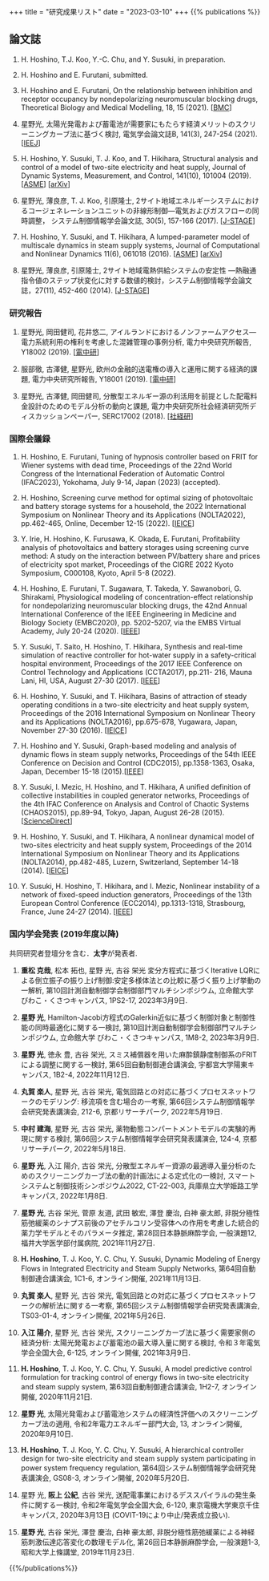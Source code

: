 +++
title = "研究成果リスト"
date = "2023-03-10"
+++
{{% publications %}}


## 論文誌

1. H. Hoshino, T.J. Koo, Y.-C. Chu, and Y. Susuki, in preparation.

1. H. Hoshino and E. Furutani, submitted.

1. H. Hoshino and E. Furutani,
On the relationship between inhibition and receptor occupancy by nondepolarizing neuromuscular blocking drugs,
Theoretical Biology and Medical Modelling, 18, 15 (2021).
[[BMC](https://doi.org/10.1186/s12976-021-00147-w)]

1. 星野光, 太陽光発電および蓄電池が需要家にもたらす経済メリットのスクリーニングカーブ法に基づく検討, 電気学会論文誌B, 141(3), 247-254 (2021).
[[IEEJ](https://doi.org/10.1541/ieejpes.141.247)]

1. H. Hoshino, Y. Susuki, T. J. Koo, and T. Hikihara,
Structural analysis and control of a model of two-site electricity and heat supply,
Journal of Dynamic Systems, Measurement, and Control, 141(10), 101004 (2019).
[[ASME](https://doi.org/10.1115/1.4043703)]
[[arXiv](https://arxiv.org/abs/1809.03939)]

1. 星野光, 薄良彦, T. J. Koo, 引原隆士,
2サイト地域エネルギーシステムにおけるコージェネレーションユニットの非線形制御―電気およびガスフローの同時調整，
システム制御情報学会論文誌, 30(5), 157-166 (2017).
[[J-STAGE](https://doi.org/10.5687/iscie.30.157)]

1. H. Hoshino, Y. Susuki, and T. Hikihara,
A lumped-parameter model of multiscale dynamics in steam supply systems,
Journal of Computational and Nonlinear Dynamics 11(6), 061018 (2016).
[[ASME](https://doi.org/10.1115/1.4034491)]
[[arXiv](https://arxiv.org/abs/1906.08135)]

1. 星野光, 薄良彦, 引原隆士, 2サイト地域電熱供給システムの安定性 ―熱融通指令値のステップ状変化に対する数値的検討，システム制御情報学会論文誌，27(11), 452-460 (2014).
[[J-STAGE](https://doi.org/10.5687/iscie.27.452)]


### 研究報告

1. 星野光, 岡田健司, 花井悠二, アイルランドにおけるノンファームアクセス―電力系統利用の権利を考慮した混雑管理の事例分析, 電力中央研究所報告, Y18002 (2019).
[[電中研](https://criepi.denken.or.jp/jp/kenkikaku/report/detail/Y18002.html)]

1. 服部徹, 古澤健, 星野光, 欧州の金融的送電権の導入と運用に関する経済的課題, 電力中央研究所報告, Y18001 (2019).
[[電中研](https://criepi.denken.or.jp/jp/kenkikaku/report/detail/Y18001.html)]

1. 星野光, 古澤健, 岡田健司, 分散型エネルギー源の利活用を前提とした配電料金設計のためのモデル分析の動向と課題, 電力中央研究所社会経済研究所ディスカッションペーパー, SERC17002 (2018). [[社経研](https://criepi.denken.or.jp/jp/serc/discussion/2017.html)]


### 国際会議録

1. H. Hoshino, E. Furutani, Tuning of hypnosis controller based on FRIT for Wiener systems with dead time, Proceedings of the 22nd World Congress of the International Federation of Automatic Control (IFAC2023), Yokohama, July 9-14, Japan (2023) (accepted).

1. H. Hoshino, Screening curve method for optimal sizing of photovoltaic and battery storage systems for a household, the 2022 International Symposium on Nonlinear Theory and its Applications (NOLTA2022),  pp.462-465, Online, December 12-15 (2022). [[IEICE](10.34385/proc.71.C2L-D-04)] 

1. Y. Irie, H. Hoshino, K. Furusawa, K. Okada, E. Furutani, Profitability analysis of photovoltaics and battery storages using screening curve method: A study on the interaction between PV/battery share and prices of electricity spot market, Proceedings of the CIGRE 2022 Kyoto Symposium, C000108, Kyoto, April 5-8 (2022). 

1. H. Hoshino, E. Furutani, T. Sugawara, T. Takeda, Y. Sawanobori, G. Shirakami, Physiological modeling of concentration-effect relationship for nondepolarizing neuromuscular blocking drugs, the 42nd Annual International Conference of the IEEE Engineering in Medicine and Biology Society (EMBC2020), pp. 5202-5207, via the EMBS Virtual Academy, July 20-24 (2020). [[IEEE](https://ieeexplore.ieee.org/abstract/document/9175229)] 

1. Y. Susuki, T. Saito, H. Hoshino, T. Hikihara, Synthesis and real-time simulation of reactive controller for hot-water supply in a safety-critical hospital environment, Proceedings of the 2017 IEEE Conference on Control Technology and Applications (CCTA2017), pp.211- 216, Mauna Lani, HI, USA, August 27-30 (2017). [[IEEE](https://doi.org/10.1109/CCTA.2017.8062465)]

1. H. Hoshino, Y. Susuki, and T. Hikihara, Basins of attraction of steady operating conditions in a two-site electricity and heat supply system, Proceedings of the 2016 International Symposium on Nonlinear Theory and its Applications (NOLTA2016), pp.675-678, Yugawara, Japan, November 27-30 (2016). [[IEICE](http://www.ieice.org/nolta/symposium/archive/2016/articles/1185.pdf)]

1. H. Hoshino and Y. Susuki, Graph-based modeling and analysis of dynamic flows in steam supply networks, Proceedings of the 54th IEEE Conference on Decision and Control (CDC2015), pp.1358-1363, Osaka, Japan, December 15-18 (2015).[[IEEE](https://doi.org/10.1109/CDC.2015.7402400)]

1. Y. Susuki, I. Mezic, H. Hoshino, and T. Hikihara, A unified definition of collective instabilities in coupled generator networks, Proceedings of the 4th IFAC Conference on Analysis and Control of Chaotic Systems (CHAOS2015), pp.89-94, Tokyo, Japan, August 26-28 (2015). [[ScienceDirect](https://doi.org/10.1016/j.ifacol.2015.11.016)]

1. H. Hoshino, Y. Susuki, and T. Hikihara, A nonlinear dynamical model of two-sites electricity and heat supply system, Proceedings of the 2014 International Symposium on Nonlinear Theory and its Applications (NOLTA2014), pp.482-485, Luzern, Switzerland, September 14-18 (2014). [[IEICE](http://www.ieice.org/nolta/symposium/archive/2014/articles/C2L-A2-6065.pdf)]

1. Y. Susuki, H. Hoshino, T. Hikihara, and I. Mezic, Nonlinear instability of a network of fixed-speed induction generators, Proceedings of the 13th European Control Conference (ECC2014), pp.1313-1318, Strasbourg, France, June 24-27 (2014). [[IEEE](https://doi.org/10.1109/ECC.2014.6862396)]


### 国内学会発表 (2019年度以降)

共同研究者登壇分を含む．**太字**が発表者. 

1. **重松 克哉**, 松本 拓也, 星野 光, 古谷 栄光
変分方程式に基づくIterative LQRによる倒立振子の振り上げ制御:安定多様体法との比較に基づく振り上げ挙動の一解析, 
第10回計測自動制御学会制御部門マルチシンポジウム, 立命館大学 びわこ・くさつキャンパス, 1PS2-17, 2023年3月9日. 

1. **星野 光**, 
Hamilton-Jacobi方程式のGalerkin近似に基づく制御対象と制御性能の同時最適化に関する一検討,
第10回計測自動制御学会制御部門マルチシンポジウム, 立命館大学 びわこ・くさつキャンパス, 1M8-2, 2023年3月9日. 

1. **星野 光**, 徳永 豊, 古谷 栄光,
スミス補償器を用いた麻酔鎮静度制御系のFRITによる調整に関する一検討,
第65回自動制御連合講演会, 宇都宮大学陽東キャンパス, 1B2-4, 2022年11月12日.

1. **丸賀 楽人**, 星野 光, 古谷 栄光, 
電気回路との対応に基づくプロセスネットワークのモデリング: 移流項を含む場合の一考察,
第66回システム制御情報学会研究発表講演会, 212-6, 京都リサーチパーク, 2022年5月19日. 

1. **中村 建海**, 星野 光, 古谷 栄光,
薬物動態コンパートメントモデルの実験的再現に関する検討, 
第66回システム制御情報学会研究発表講演会, 124-4, 京都リサーチパーク, 2022年5月18日. 

1. **星野 光**, 入江 陽介, 古谷 栄光,
分散型エネルギー資源の最適導入量分析のためのスクリーニングカーブ法の動的計画法による定式化の一検討,
スマートシステムと制御技術シンポジウム2022, CT-22-003, 兵庫県立大学姫路工学キャンパス, 2022年1月8日. 

1. **星野 光**, 古谷 栄光, 菅原 友道, 武田 敏宏, 澤登 慶治, 白神 豪太郎,
非脱分極性筋弛緩薬のシナプス前後のアセチルコリン受容体への作用を考慮した統合的薬力学モデルとそのパラメータ推定,
第28回日本静脈麻酔学会, 一般演題12, 福井大学医学部付属病院, 2021年11月27日.

1. **H. Hoshino**, T. J. Koo, Y. C. Chu, Y. Susuki, 
Dynamic Modeling of Energy Flows in Integrated Electricity and Steam Supply Networks, 
第64回自動制御連合講演会, 1C1-6, オンライン開催, 2021年11月13日. 

1. **丸賀 楽人**, 星野 光, 古谷 栄光,
電気回路との対応に基づくプロセスネットワークの解析法に関する一考察,
第65回システム制御情報学会研究発表講演会, TS03-01-4, オンライン開催, 2021年5月26日.

1. **入江 陽介**, 星野 光, 古谷 栄光,
スクリーニングカーブ法に基づく需要家側の経済分析: 太陽光発電および蓄電池の最大導入量に関する検討,
令和３年電気学会全国大会, 6-125, オンライン開催, 2021年3月9日. 

1. **H. Hoshino**, T. J. Koo, Y. C. Chu, Y. Susuki, A model predictive control formulation for tracking control of energy flows in two-site electricity and steam supply system, 第63回自動制御連合講演会, 1H2-7, オンライン開催, 2020年11月21日. 

1. **星野 光**, 太陽光発電および蓄電池システムの経済性評価へのスクリーニングカーブ法の適用, 令和2年電力エネルギー部門大会, 13, オンライン開催, 2020年9月10日. 

1. **H. Hoshino**, T. J. Koo, Y. C. Chu, Y. Susuki, A hierarchical controller design for two-site electricity and steam supply system participating in power system frequency regulation, 第64回システム制御情報学会研究発表講演会, GS08-3, オンライン開催, 2020年5月20日. 

1. 星野 光, **阪上 公紀**, 古谷 栄光, 送配電事業におけるデススパイラルの発生条件に関する一検討, 令和2年電気学会全国大会, 6-120, 東京電機大学東京千住キャンパス, 2020年3月13日 (COVIT-19により中止/発表成立扱い). 

1. **星野 光**, 古谷 栄光, 澤登 慶治, 白神 豪太郎, 非脱分極性筋弛緩薬による神経筋刺激伝達応答変化の数理モデル化, 第26回日本静脈麻酔学会, 一般演題1-3, 昭和大学上條講堂, 2019年11月23日.

{{%/publications%}}
